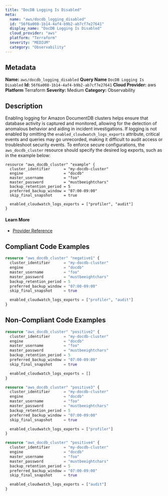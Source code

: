 ```yaml
---
title: "DocDB Logging Is Disabled"
meta:
  name: "aws/docdb_logging_disabled"
  id: "56f6a008-1b14-4af4-b9b2-ab7cf7e27641"
  display_name: "DocDB Logging Is Disabled"
  cloud_provider: "aws"
  platform: "Terraform"
  severity: "MEDIUM"
  category: "Observability"
---
```

## Metadata
**Name:** `aws/docdb_logging_disabled`
**Query Name** `DocDB Logging Is Disabled`
**Id:** `56f6a008-1b14-4af4-b9b2-ab7cf7e27641`
**Cloud Provider:** aws
**Platform** Terraform
**Severity:** Medium
**Category:** Observability
## Description
Enabling logging for Amazon DocumentDB clusters helps ensure that database activity is captured and monitored, allowing for the detection of anomalous behavior and aiding in incident investigations. If logging is not enabled by omitting the `enabled_cloudwatch_logs_exports` attribute, critical events and queries may go unrecorded, making it difficult to audit access or troubleshoot security events. To enforce secure configurations, the `aws_docdb_cluster` resource should specify the desired log exports, such as in the example below:

```
resource "aws_docdb_cluster" "example" {
  cluster_identifier      = "my-docdb-cluster"
  engine                  = "docdb"
  master_username         = "foo"
  master_password         = "mustbeeightchars"
  backup_retention_period = 5
  preferred_backup_window = "07:00-09:00"
  skip_final_snapshot     = true

  enabled_cloudwatch_logs_exports = ["profiler", "audit"]
}
```

#### Learn More

 - [Provider Reference](https://registry.terraform.io/providers/hashicorp/aws/latest/docs/resources/docdb_cluster#enabled_cloudwatch_logs_exports)


## Compliant Code Examples
```terraform
resource "aws_docdb_cluster" "negative1" {
  cluster_identifier      = "my-docdb-cluster"
  engine                  = "docdb"
  master_username         = "foo"
  master_password         = "mustbeeightchars"
  backup_retention_period = 5
  preferred_backup_window = "07:00-09:00"
  skip_final_snapshot     = true

  enabled_cloudwatch_logs_exports = ["profiler", "audit"]
}

```
## Non-Compliant Code Examples
```terraform
resource "aws_docdb_cluster" "positive2" {
  cluster_identifier      = "my-docdb-cluster"
  engine                  = "docdb"
  master_username         = "foo"
  master_password         = "mustbeeightchars"
  backup_retention_period = 5
  preferred_backup_window = "07:00-09:00"
  skip_final_snapshot     = true

  enabled_cloudwatch_logs_exports = []
}

```

```terraform
resource "aws_docdb_cluster" "positive3" {
  cluster_identifier      = "my-docdb-cluster"
  engine                  = "docdb"
  master_username         = "foo"
  master_password         = "mustbeeightchars"
  backup_retention_period = 5
  preferred_backup_window = "07:00-09:00"
  skip_final_snapshot     = true

  enabled_cloudwatch_logs_exports = ["profiler"]
}

```

```terraform
resource "aws_docdb_cluster" "positive4" {
  cluster_identifier      = "my-docdb-cluster"
  engine                  = "docdb"
  master_username         = "foo"
  master_password         = "mustbeeightchars"
  backup_retention_period = 5
  preferred_backup_window = "07:00-09:00"
  skip_final_snapshot     = true

  enabled_cloudwatch_logs_exports = ["audit"]
}

```